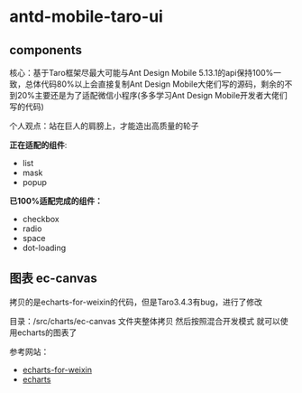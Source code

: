 # antd-mobile-taro-ui

## components

核心：基于Taro框架尽最大可能与Ant Design Mobile 5.13.1的api保持100%一致，总体代码80%以上会直接复制Ant Design Mobile大佬们写的源码，剩余的不到20%主要还是为了适配微信小程序(多多学习Ant Design Mobile开发者大佬们写的代码)

个人观点：站在巨人的肩膀上，才能造出高质量的轮子

**正在适配的组件**:

* list
* mask
* popup

**已100%适配完成的组件：**

* checkbox
* radio
* space
* dot-loading

## 图表 ec-canvas

拷贝的是echarts-for-weixin的代码，但是Taro3.4.3有bug，进行了修改

目录：/src/charts/ec-canvas 文件夹整体拷贝 然后按照混合开发模式 就可以使用echarts的图表了

参考网站：

* [echarts-for-weixin](https://github.com/ecomfe/echarts-for-weixin)
* [echarts](https://echarts.apache.org/zh/index.html)
